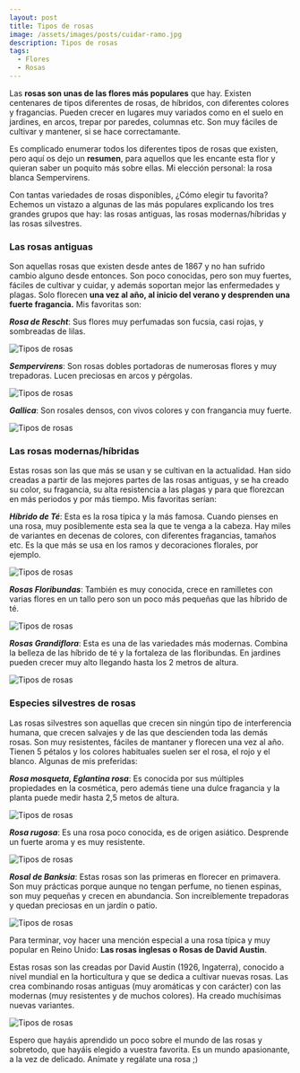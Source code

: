 ```yaml
---
layout: post
title: Tipos de rosas
image: /assets/images/posts/cuidar-ramo.jpg 
description: Tipos de rosas
tags:
  - Flores
  - Rosas
---
```


Las **rosas son unas de las flores más populares** que hay. Existen centenares de tipos diferentes de rosas, de híbridos, con diferentes colores y fragancias. Pueden crecer en lugares muy variados como en el suelo en jardines, en arcos, trepar por paredes, columnas etc. Son muy fáciles de cultivar y mantener, si se hace correctamante.

Es complicado enumerar todos los diferentes tipos de rosas que existen, pero aquí os dejo un **resumen**, para aquellos que les encante esta flor y quieran saber un poquito más sobre ellas. Mi elección personal: la rosa blanca Sempervirens.

Con tantas variedades de rosas disponibles, ¿Cómo elegir tu favorita? Echemos un vistazo a algunas de las más populares explicando los tres grandes grupos que hay: las rosas antiguas, las rosas modernas/híbridas y las rosas silvestres.


### Las rosas antiguas

Son aquellas rosas que existen desde antes de 1867 y no han sufrido cambio alguno desde entonces. Son poco conocidas, pero son muy fuertes, fáciles de cultivar y cuidar, y además soportan mejor las enfermedades y plagas. 
Solo florecen **una vez al año, al inicio del verano y desprenden una fuerte fragancia.** Mis favoritas son:

_**Rosa de Rescht**_: Sus flores muy perfumadas son fucsia, casi rojas, y sombreadas de lilas.

![Tipos de rosas](/assets/images/posts/Rosa-de-Rescht.jpg)

_**Sempervirens**_: Son rosas dobles portadoras de numerosas flores y muy trepadoras. Lucen preciosas en arcos y pérgolas.

![Tipos de rosas](/assets/images/posts/Rosa-Sempervirens.jpg)

_**Gallica**_: Son rosales densos, con vivos colores y con frangancia muy fuerte.

![Tipos de rosas](/assets/images/posts/Rosa-Gallica.jpg)

### Las rosas modernas/híbridas

Estas rosas son las que más se usan y se cultivan en la actualidad. Han sido creadas a partir de las mejores partes de las rosas antiguas, y se ha creado su color, su fragancia, su alta resistencia a las plagas y para que florezcan en más periodos y por más tiempo. Mis favoritas serían:

_**Híbrido de Té**_: Esta es la rosa típica y la más famosa. Cuando pienses en una rosa, muy posiblemente esta sea la que te venga a la cabeza. Hay miles de variantes en decenas de colores, con diferentes fragancias, tamaños etc. Es la que más se usa en los ramos y decoraciones florales, por ejemplo.

![Tipos de rosas](/assets/images/posts/significado-de-las-flores.jpg)

_**Rosas Floribundas**_: También es muy conocida, crece en ramilletes con varias flores en un tallo pero son un poco más pequeñas que las híbrido de té.

![Tipos de rosas](/assets/images/posts/Rosa-Floribunda.jpg)


_**Rosas Grandiflora**_: Esta es una de las variedades más modernas. Combina la belleza de las híbrido de té y la fortaleza de las floribundas. En jardines pueden crecer muy alto llegando hasta los 2 metros de altura.

![Tipos de rosas](/assets/images/posts/Rosa-Grandiflora.jpg)

### Especies silvestres de rosas

Las rosas silvestres son aquellas que crecen sin ningún tipo de interferencia humana, que crecen salvajes y de las que descienden toda las demás rosas. Son muy resistentes, fáciles de mantaner y florecen una vez al año. Tienen 5 pétalos y los colores habituales suelen ser el rosa, el rojo y el blanco. Algunas de mis preferidas:

_**Rosa mosqueta, Eglantina rosa**_: Es conocida por sus múltiples propiedades en la cosmética, pero además tiene una dulce fragancia y la planta puede medir hasta 2,5 metos de altura.

![Tipos de rosas](/assets/images/posts/Rosa-mosqueta.jpg)

_**Rosa rugosa**_: Es una rosa poco conocida, es de origen asiático. Desprende un fuerte aroma y es muy resistente.

![Tipos de rosas](/assets/images/posts/Rosa-rugosa.jpg)


_**Rosal de Banksia**_: Estas rosas son las primeras en florecer en primavera. Son muy prácticas porque aunque no tengan perfume, no tienen espinas, son muy pequeñas y crecen en abundancia. Son increíblemente trepadoras y quedan preciosas en un jardín o patio.

![Tipos de rosas](/assets/images/posts/Rosal-Banksia.jpg)


Para terminar, voy hacer una mención especial a una rosa típica y muy popular en Reino Unido: **Las rosas inglesas o Rosas de David Austin**.

Estas rosas son las creadas por David Austin (1926, Ingaterra), conocido a nivel mundial en la horticultura y que se dedica a cultivar nuevas rosas. Las crea combinando rosas antiguas (muy aromáticas y con carácter) con las modernas (muy resistentes y de muchos colores). Ha creado muchísimas nuevas variantes.

![Tipos de rosas](/assets/images/posts/Austin-roses.jpg)


Espero que hayáis aprendido un poco sobre el mundo de las rosas y sobretodo, que hayáis elegido a vuestra favorita. Es un mundo apasionante, a la vez de delicado. Anímate y regálate una rosa ;)


